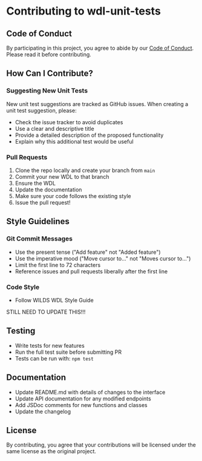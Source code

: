 # Contributing to wdl-unit-tests

## Code of Conduct

By participating in this project, you agree to abide by our [Code of Conduct](CODE_OF_CONDUCT.md). Please read it before contributing.

## How Can I Contribute?

### Suggesting New Unit Tests

New unit test suggestions are tracked as GitHub issues. When creating a unit test suggestion, please:
- Check the issue tracker to avoid duplicates
- Use a clear and descriptive title
- Provide a detailed description of the proposed functionality
- Explain why this additional test would be useful

### Pull Requests

1. Clone the repo locally and create your branch from `main`
2. Commit your new WDL to that branch
3. Ensure the WDL 
4. Update the documentation
5. Make sure your code follows the existing style
6. Issue the pull request!

## Style Guidelines

### Git Commit Messages
- Use the present tense ("Add feature" not "Added feature")
- Use the imperative mood ("Move cursor to..." not "Moves cursor to...")
- Limit the first line to 72 characters
- Reference issues and pull requests liberally after the first line

### Code Style
- Follow WILDS WDL Style Guide


STILL NEED TO UPDATE THIS!!!


## Testing

- Write tests for new features
- Run the full test suite before submitting PR
- Tests can be run with: `npm test`

## Documentation

- Update README.md with details of changes to the interface
- Update API documentation for any modified endpoints
- Add JSDoc comments for new functions and classes
- Update the changelog

## License

By contributing, you agree that your contributions will be licensed under the same license as the original project.
